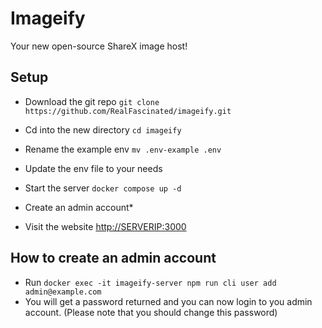 # Imageify

Your new open-source ShareX image host!

## Setup

- Download the git repo `git clone https://github.com/RealFascinated/imageify.git`

- Cd into the new directory `cd imageify`
- Rename the example env `mv .env-example .env`
- Update the env file to your needs
- Start the server `docker compose up -d`
- Create an admin account\*
- Visit the website <http://SERVERIP:3000>

## How to create an admin account

- Run `docker exec -it imageify-server npm run cli user add admin@example.com`
- You will get a password returned and you can now login to you admin account. (Please note that you should change this password)
